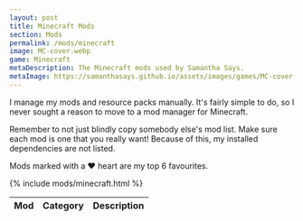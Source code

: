 ```yaml
---
layout: post
title: Minecraft Mods
section: Mods
permalink: /mods/minecraft
image: MC-cover.webp
game: Minecraft
metaDescription: The Minecraft mods used by Samantha Says.
metaImage: https://samanthasays.github.io/assets/images/games/MC-cover.webp
---
```


I manage my mods and resource packs manually. It's fairly simple to do, so I never sought a reason to move to a mod manager for Minecraft.

Remember to not just blindly copy somebody else's mod list. Make sure each mod is one that you really want! Because of this, my installed dependencies are not listed.

Mods marked with a ♥ heart are my top 6 favourites.

<table class="modlist">
    <thead>
    <tr>
        <th class="order order-active">Mod</th>
        <th class="order order-inactive">Category</th>
        <th>Description</th>
    </tr>
    </thead>
    <tbody>
        {% include mods/minecraft.html %}
    </tbody>
</table>

<script src="/assets/js/tableSort.js"></script>